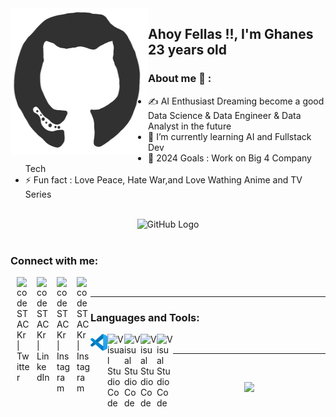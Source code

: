 <img style = "padding-right: 30 px" align = 'left' src="https://github.com/Ghanes22/Ghanes22/blob/master/gif/octo.gif" alt="GitHub Logo" width="220" height="235" />

## Ahoy Fellas !!, I'm Ghanes 23 years old

### About me 💬 :

- ✍️ AI Enthusiast Dreaming become a good Data Science & Data Engineer & Data Analyst in the future
- 🌱 I’m currently learning AI and Fullstack Dev
- 🥅 2024 Goals : Work on Big 4 Company Tech
- ⚡ Fun fact   : Love Peace, Hate War,and Love Wathing Anime and TV Series

</br>

<div align = "center">
<img  src="https://github.com/Ghanes22/Ghanes22/blob/master/gif/yaiba.gif" alt="GitHub Logo"  />
</div>

</br>

### Connect with me:

[<img align="left" alt="codeSTACKr | Twitter" width="22px" style = "padding-left:10px" src="https://cdn.jsdelivr.net/npm/simple-icons@v3/icons/twitter.svg" target="_blank"/>][twitter]
[<img align="left" alt="codeSTACKr | LinkedIn" width="22px" style = "padding-left:10px" src="https://cdn.jsdelivr.net/npm/simple-icons@v3/icons/linkedin.svg" target="_blank" />][linkedin]
[<img align="left" alt="codeSTACKr | Instagram" width="22px" style = "padding-left:10px" src="https://cdn.jsdelivr.net/npm/simple-icons@v3/icons/instagram.svg" target="_blank" />][instagram]
[<img align="left" alt="codeSTACKr | Instagram" width="22px" style = "padding-left:10px" src="https://cdn.jsdelivr.net/npm/simple-icons@6.7.0/icons/spotify.svg" target="_blank" />][spotify]

<br />

---

### Languages and Tools:

<img align="left" alt="Visual Studio Code" width="27px" src="https://raw.githubusercontent.com/github/explore/80688e429a7d4ef2fca1e82350fe8e3517d3494d/topics/visual-studio-code/visual-studio-code.png" />
<img align="left" alt="Visual Studio Code" width="27px" src="https://img.icons8.com/color/96/000000/python--v2.png" />
<img align="left" alt="Visual Studio Code" width="26px" src="https://img.icons8.com/color/48/000000/mysql-logo.png" />
<img align="left" alt="Visual Studio Code" width="26px" src="https://img.icons8.com/dusk/64/000000/html-5.png" />
<img align="left" alt="Visual Studio Code" width="26px"src="https://img.icons8.com/dusk/48/000000/css3.png"/>

<br />

---

</br>
<p align="center" >  
  <a href="https://github.com/anuraghazra/github-readme-stats"> 
<img  src="https://github-readme-stats.vercel.app/api?username=StandinXMahesa&&show_icons=true&theme=radical"/>
  </a>
  </p>

[spotify]: https://open.spotify.com/user/ganesh_mahesa
[twitter]: https://twitter.com/whenihavleisure
[instagram]: https://www.instagram.com/ghanes_ma/?hl=en
[linkedin]: http://linkedin.com/in/ghanesma
